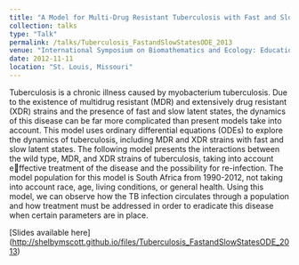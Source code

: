 ```yaml
---
title: "A Model for Multi-Drug Resistant Tuberculosis with Fast and Slow Latent States"
collection: talks
type: "Talk"
permalink: /talks/Tuberculosis_FastandSlowStatesODE_2013
venue: "International Symposium on Biomathematics and Ecology: Education and Research"
date: 2012-11-11
location: "St. Louis, Missouri"
---
```


Tuberculosis is a chronic illness caused by myobacterium tuberculosis. Due to the existence of multidrug resistant (MDR) and extensively drug resistant (XDR) strains and the presence of fast and slow latent states, the dynamics of this disease can be far more complicated than present models take into account. This model uses ordinary differential equations (ODEs) to explore the dynamics of tuberculosis, including MDR and XDR strains with fast and slow latent states. The following model presents the interactions between the wild type, MDR, and XDR strains of tuberculosis, taking into account effective treatment of the disease and the possibility for re-infection. The model population for this model is South Africa from 1990-2012, not taking into account race, age, living conditions, or general health. Using this model, we can observe how the TB infection circulates through a population and how treatment must be addressed in order to eradicate this disease when certain parameters are in place.

[Slides available here] (http://shelbymscott.github.io/files/Tuberculosis_FastandSlowStatesODE_2013)
